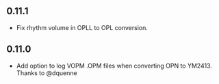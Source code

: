 ## 0.11.1
- Fix rhythm volume in OPLL to OPL conversion.

## 0.11.0
- Add option to log VOPM .OPM files when converting OPN to YM2413. Thanks to @dquenne